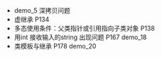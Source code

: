 <!--
 * @Author: szf
 * @Date: 2022-12-14 14:34:09
 * @LastEditTime: 2022-12-20 12:10:03
 * @LastEditors: szf
 * @Description: 
 * @FilePath: \Study-Code\note\question.md
 * @WeChat:szf13373959031
-->
-  demo_5 深拷贝问题
-  虚继承 P134
-  多态使用条件：父类指针或引用指向子类对象 P138
-  用int 接收输入的string 出现问题 P167 demo_18
-  类模板与继承 P178 demo_20